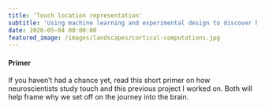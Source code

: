 ```yaml
---
title: ‘Touch location representation'
subtitle: 'Using machine learning and experimental design to discover how the brain represents object locations.'
date: 2020-05-04 00:00:00
featured_image: /images/landscapes/cortical-computations.jpg
---
```


#### Primer
If you haven’t had a chance yet,  read this short primer on how neuroscientists study touch and this previous project I worked on. Both will help frame why we set off on the journey into the brain. 
